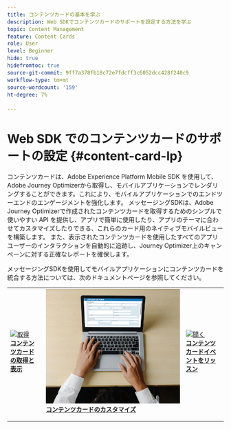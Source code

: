 ```yaml
---
title: コンテンツカードの基本を学ぶ
description: Web SDKでコンテンツカードのサポートを設定する方法を学ぶ
topic: Content Management
feature: Content Cards
role: User
level: Beginner
hide: true
hidefromtoc: true
source-git-commit: 9ff7a378fb18c72e7fdcff3c6052dcc428f240c9
workflow-type: tm+mt
source-wordcount: '159'
ht-degree: 7%

---
```


# Web SDK でのコンテンツカードのサポートの設定 {#content-card-lp}

コンテンツカードは、Adobe Experience Platform Mobile SDK を使用して、Adobe Journey Optimizerから取得し、モバイルアプリケーションでレンダリングすることができます。これにより、モバイルアプリケーションでのエンドツーエンドのエンゲージメントを強化します。 メッセージングSDKは、Adobe Journey Optimizerで作成されたコンテンツカードを取得するためのシンプルで使いやすい API を提供し、アプリで簡単に使用したり、アプリのテーマに合わせてカスタマイズしたりできる、これらのカード用のネイティブモバイルビューを構築します。 また、表示されたコンテンツカードを使用したすべてのアプリユーザーのインタラクションを自動的に追跡し、Journey Optimizer上のキャンペーンに対する正確なレポートを確保します。

メッセージングSDKを使用してモバイルアプリケーションにコンテンツカードを統合する方法については、次のドキュメントページを参照してください。


<table style="table-layout:fixed"><tr style="border: 0;">
<td>
<a href="https://developer.adobe.com/client-sdks/edge/adobe-journey-optimizer/content-card-ui/iOS/tutorial/displaying-content-cards/">
<img alt="取得" src="../assets/do-not-localize/fetch.jpeg">
</a>
<div><a href="https://developer.adobe.com/client-sdks/edge/adobe-journey-optimizer/content-card-ui/iOS/tutorial/displaying-content-cards/"><strong> コンテンツカードの取得と表示 </strong>
</div>
<p>
</td>
<td>
<a href="https://developer.adobe.com/client-sdks/edge/adobe-journey-optimizer/content-card-ui/iOS/tutorial/customizing-content-card-templates/">
<img alt="Customize" src="../assets/do-not-localize/sms-create.jpeg">
</a>
<div>
<a href="https://developer.adobe.com/client-sdks/edge/adobe-journey-optimizer/content-card-ui/iOS/tutorial/customizing-content-card-templates/"><strong> コンテンツカードのカスタマイズ </strong></a>
</div>
<p></td>
<td>
<a href="https://developer.adobe.com/client-sdks/edge/adobe-journey-optimizer/content-card-ui/iOS/tutorial/listening-content-card-events/">
<img alt="聞く" src="../assets/do-not-localize/customize.jpeg">
</a>
<div>
<a href="https://developer.adobe.com/client-sdks/edge/adobe-journey-optimizer/content-card-ui/iOS/tutorial/listening-content-card-events/"><strong> コンテンツカードイベントをリッスン </strong></a>
</div>
<p>
</td>
</tr></table>

